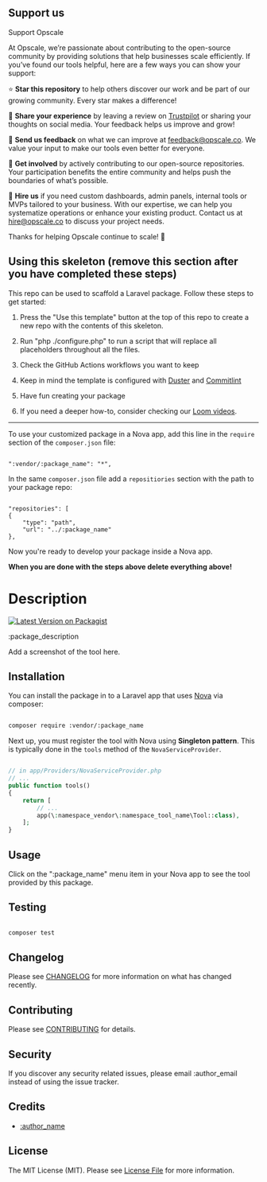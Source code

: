 ## Support us

Support Opscale

At Opscale, we’re passionate about contributing to the open-source community by providing solutions that help businesses scale efficiently. If you’ve found our tools helpful, here are a few ways you can show your support:

⭐ **Star this repository** to help others discover our work and be part of our growing community. Every star makes a difference!

💬 **Share your experience** by leaving a review on [Trustpilot](https://www.trustpilot.com/review/opscale.co) or sharing your thoughts on social media. Your feedback helps us improve and grow!

📧 **Send us feedback** on what we can improve at [feedback@opscale.co](mailto:feedback@opscale.co). We value your input to make our tools even better for everyone.

🙏 **Get involved** by actively contributing to our open-source repositories. Your participation benefits the entire community and helps push the boundaries of what’s possible.

💼 **Hire us** if you need custom dashboards, admin panels, internal tools or MVPs tailored to your business. With our expertise, we can help you systematize operations or enhance your existing product. Contact us at hire@opscale.co to discuss your project needs.

Thanks for helping Opscale continue to scale! 🚀

<!--delete-->

## Using this skeleton (remove this section after you have completed these steps)

This repo can be used to scaffold a Laravel package. Follow these steps to get started:

1. Press the "Use this template" button at the top of this repo to create a new repo with the contents of this skeleton.

2. Run "php ./configure.php" to run a script that will replace all placeholders throughout all the files.

3. Check the GitHub Actions workflows you want to keep

4. Keep in mind the template is configured with [Duster](https://github.com/tighten/duster) and [Commitlint](https://commitlint.js.org/) 

5. Have fun creating your package

6. If you need a deeper how-to, consider checking our <a  href="https://loom.com/share/folder/00f6ef4e555c47e39df796340298e113">Loom videos</a>.

---

To use your customized package in a Nova app, add this line in the `require` section of the `composer.json` file:

```

":vendor/:package_name": "*",

```

In the same `composer.json` file add a `repositiories` section with the path to your package repo:

```

"repositories": [
{
    "type": "path",
    "url": "../:package_name"
},

```

Now you're ready to develop your package inside a Nova app.

**When you are done with the steps above delete everything above!**

<!--/delete-->

# Description

[![Latest Version on Packagist](https://img.shields.io/packagist/v/:vendor/:package_name.svg?style=flat-square)](https://packagist.org/packages/:vendor/:package_name)

:package_description

Add a screenshot of the tool here.

## Installation

You can install the package in to a Laravel app that uses [Nova](https://nova.laravel.com) via composer:

```bash

composer require :vendor/:package_name

```

Next up, you must register the tool with Nova using **Singleton pattern**. This is typically done in the `tools` method of the `NovaServiceProvider`.

```php

// in app/Providers/NovaServiceProvider.php
// ...
public function tools()
{
    return [
        // ...
        app(\:namespace_vendor\:namespace_tool_name\Tool::class),
    ];
}

```

## Usage

Click on the ":package_name" menu item in your Nova app to see the tool provided by this package.

## Testing

``` bash

composer test

```

## Changelog

Please see [CHANGELOG](CHANGELOG.md) for more information on what has changed recently.

## Contributing

Please see [CONTRIBUTING](https://github.com/opscale-co/.github/blob/main/CONTRIBUTING.md) for details.

## Security

If you discover any security related issues, please email :author_email instead of using the issue tracker.

## Credits

- [:author_name](https://github.com/:author_username)

## License

The MIT License (MIT). Please see [License File](LICENSE.md) for more information.